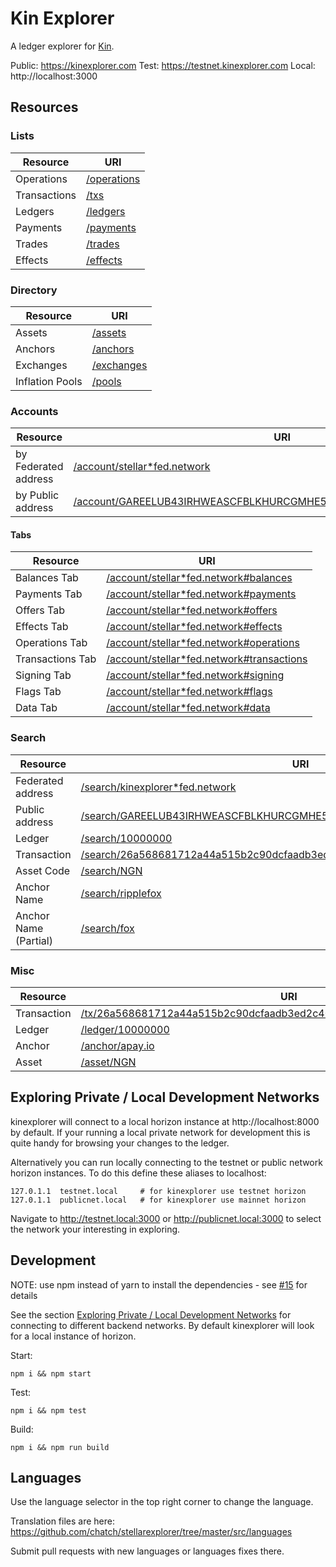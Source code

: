 # Kin Explorer

A ledger explorer for [Kin](https://kinecosystem.org).

Public: https://kinexplorer.com
Test: https://testnet.kinexplorer.com
Local: http://localhost:3000

## Resources

### Lists

| Resource     | URI                                          |
| ------------ | -------------------------------------------- |
| Operations   | [/operations](https://kinexplorer.com/operations) |
| Transactions | [/txs](https://kinexplorer.com/txs)               |
| Ledgers      | [/ledgers](https://kinexplorer.com/ledgers)       |
| Payments     | [/payments](https://kinexplorer.com/payments)     |
| Trades       | [/trades](https://kinexplorer.com/trades)         |
| Effects      | [/effects](https://kinexplorer.com/effects)       |

### Directory

| Resource        | URI                                        |
| --------------- | ------------------------------------------ |
| Assets          | [/assets](https://kinexplorer.com/assets)       |
| Anchors         | [/anchors](https://kinexplorer.com/anchors)     |
| Exchanges       | [/exchanges](https://kinexplorer.com/exchanges) |
| Inflation Pools | [/pools](https://kinexplorer.com/pools)         |

### Accounts

| Resource             | URI                                                                                                                                                      |
| -------------------- | -------------------------------------------------------------------------------------------------------------------------------------------------------- |
| by Federated address | [/account/stellar\*fed.network](https://kinexplorer.com/account/stellar*fed.network)                                                                          |
| by Public address    | [/account/GAREELUB43IRHWEASCFBLKHURCGMHE5IF6XSE7EXDLACYHGRHM43RFOX](https://kinexplorer.com/account/GAREELUB43IRHWEASCFBLKHURCGMHE5IF6XSE7EXDLACYHGRHM43RFOX) |

#### Tabs

| Resource         | URI                                                                                                       |
| ---------------- | --------------------------------------------------------------------------------------------------------- |
| Balances Tab     | [/account/stellar\*fed.network#balances](https://kinexplorer.com/account/stellar*fed.network#balances)         |
| Payments Tab     | [/account/stellar\*fed.network#payments](https://kinexplorer.com/account/stellar*fed.network#payments)         |
| Offers Tab       | [/account/stellar\*fed.network#offers](https://kinexplorer.com/account/stellar*fed.network#offers)             |
| Effects Tab      | [/account/stellar\*fed.network#effects](https://kinexplorer.com/account/stellar*fed.network#effects)           |
| Operations Tab   | [/account/stellar\*fed.network#operations](https://kinexplorer.com/account/stellar*fed.network#operations)     |
| Transactions Tab | [/account/stellar\*fed.network#transactions](https://kinexplorer.com/account/stellar*fed.network#transactions) |
| Signing Tab      | [/account/stellar\*fed.network#signing](https://kinexplorer.com/account/stellar*fed.network#signing)           |
| Flags Tab        | [/account/stellar\*fed.network#flags](https://kinexplorer.com/account/stellar*fed.network#flags)               |
| Data Tab         | [/account/stellar\*fed.network#data](https://kinexplorercom/account/stellar*fed.network#data)                  |

### Search

| Resource              | URI                                                                                                                                                                    |
| --------------------- | ---------------------------------------------------------------------------------------------------------------------------------------------------------------------- |
| Federated address     | [/search/kinexplorer\*fed.network](https://kinexplorer.com/search/kinexplorer*fed.network)                                                                                            |
| Public address        | [/search/GAREELUB43IRHWEASCFBLKHURCGMHE5IF6XSE7EXDLACYHGRHM43RFOX](https://kinexplorer.com/search/GAREELUB43IRHWEASCFBLKHURCGMHE5IF6XSE7EXDLACYHGRHM43RFOX)                 |
| Ledger                | [/search/10000000](https://kinexplorer.com/search/10000000)                                                                                                                 |
| Transaction           | [/search/26a568681712a44a515b2c90dcfaadb3ed2c40dc60254638407937bee4767071](https://kinexplorer.com/search/26a568681712a44a515b2c90dcfaadb3ed2c40dc60254638407937bee4767071) |
| Asset Code            | [/search/NGN](https://kinexplorer.com/search/NGN)                                                                                                                           |
| Anchor Name           | [/search/ripplefox](https://kinexplorer.com/search/ripplefox)                                                                                                               |
| Anchor Name (Partial) | [/search/fox](https://kinexplorer.com/search/fox)                                                                                                                           |

### Misc

| Resource    | URI                                                                                                                                                            |
| ----------- | -------------------------------------------------------------------------------------------------------------------------------------------------------------- |
| Transaction | [/tx/26a568681712a44a515b2c90dcfaadb3ed2c40dc60254638407937bee4767071](https://kinexplorer.com/tx/26a568681712a44a515b2c90dcfaadb3ed2c40dc60254638407937bee4767071) |
| Ledger      | [/ledger/10000000](https://kinexplorer.com/ledger/10000000)                                                                                                         |
| Anchor      | [/anchor/apay.io](https://kinexplorer.com/anchor/apay.io)                                                                                                           |
| Asset       | [/asset/NGN](https://kinexplorer.com/asset/NGN)                                                                                                                     |

## Exploring Private / Local Development Networks<a name="private-networks"></a>

kinexplorer will connect to a local horizon instance at http://localhost:8000 by default. If your running a local private network for development this is quite handy for browsing your changes to the ledger.

Alternatively you can run locally connecting to the testnet or public network horizon instances. To do this define these aliases to localhost:

```
127.0.1.1  testnet.local     # for kinexplorer use testnet horizon
127.0.1.1  publicnet.local   # for kinexplorer use mainnet horizon
```

Navigate to http://testnet.local:3000 or http://publicnet.local:3000 to select the network your interesting in exploring.

## Development

NOTE: use npm instead of yarn to install the dependencies - see [#15](https://github.com/chatch/stellarexplorer/issues/15) for details

See the section [Exploring Private / Local Development Networks](#private-networks) for connecting to different backend networks. By default kinexplorer will look for a local instance of horizon.

Start:

```
npm i && npm start
```

Test:

```
npm i && npm test
```

Build:

```
npm i && npm run build
```

## Languages

Use the language selector in the top right corner to change the language.

Translation files are here:
https://github.com/chatch/stellarexplorer/tree/master/src/languages

Submit pull requests with new languages or languages fixes there.
